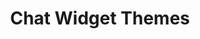 ---
title: "Chat Widget Themes"
desc: "Build a custom chat widget theme."
tagline: "Build a custom chat widget theme."
color: "#FFA962"
type: "widget"
menuTitle: LiveChat<br/><u>Themes</u>
---